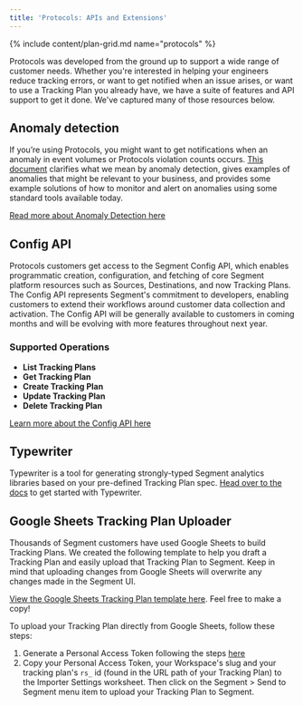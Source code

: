 ```yaml
---
title: 'Protocols: APIs and Extensions'
---
```


{% include content/plan-grid.md name="protocols" %}


Protocols was developed from the ground up to support a wide range of customer needs. Whether you're interested in helping your engineers reduce tracking errors, or want to get notified when an issue arises, or want to use a Tracking Plan you already have, we have a suite of features and API support to get it done. We've captured many of those resources below.

## Anomaly detection

If you’re using Protocols, you might want to get notifications when an anomaly in event volumes or Protocols violation counts occurs. [This document](/docs/protocols/apis-and-extensions/anomaly_detection/) clarifies what we mean by anomaly detection, gives examples of anomalies that might be relevant to your business, and provides some example solutions of how to monitor and alert on anomalies using some standard tools available today.

[Read more about Anomaly Detection here](/docs/protocols/apis-and-extensions/anomaly_detection/)

## Config API

Protocols customers get access to the Segment Config API, which enables programmatic creation, configuration, and fetching of core Segment platform resources such as Sources, Destinations, and now Tracking Plans. The Config API represents Segment's commitment to developers, enabling customers to extend their workflows around customer data collection and activation. The Config API will be generally available to customers in coming months and will be evolving with more features throughout next year.

### Supported Operations

- **List Tracking Plans**
- **Get Tracking Plan**
- **Create Tracking Plan**
- **Update Tracking Plan**
- **Delete Tracking Plan**

[Learn more about the Config API here](https://segment.com/docs/config-api/)

## Typewriter

Typewriter is a tool for generating strongly-typed Segment analytics libraries based on your pre-defined Tracking Plan spec. [Head over to the docs](/docs/protocols/apis-and-extensions/typewriter/) to get started with Typewriter.

## Google Sheets Tracking Plan Uploader

Thousands of Segment customers have used Google Sheets to build Tracking Plans. We created the following template to help you draft a Tracking Plan and easily upload that Tracking Plan to Segment. Keep in mind that uploading changes from Google Sheets will overwrite any changes made in the Segment UI.

[View the Google Sheets Tracking Plan template here](https://docs.google.com/spreadsheets/u/1/d/1TA6qTcDHoZzsG7-C6p5yHGximDxqoNtizguKs7Z0av4/copy). Feel free to make a copy!

To upload your Tracking Plan directly from Google Sheets, follow these steps:

1. Generate a Personal Access Token following the steps [here](/docs/config-api/authentication/)
2. Copy your Personal Access Token, your Workspace's slug and your tracking plan's `rs_` id (found in the URL path of your Tracking Plan) to the Importer Settings worksheet. Then click on the Segment > Send to Segment menu item to upload your Tracking Plan to Segment.

<!--
Removed on 3/18/2020 per PROT-2279
## Debug Endpoint

This endpoint enables customers to send sample `.track()`, `.identify()`, `.group()`, `.page()` and `.screen()` requests to a debug endpoint that will return an error response if that payload is invalid. The event payload will not be delivered to the Segment Source or any active Destinations.
Customers can use this endpoint in testing suites or to test payloads against current Schema filters or a Tracking Plan spec. Follow the instructions below to test sample payloads without delivering the event to Segment or downstream Destinations.

**Endpoint:** https://debug-api.segment.com/v1/<<Segment request type>>

**Authentication:** This endpoint uses the same Authentication protocol outlined in our [HTTP docs](/docs/connections/sources/catalog/libraries/server/http/#authentication).

### Enable debug mode with Analytics.js

The following snippet can be added to your dev environment or executed in a web console to use the debug endpoint. When enabled, all outbound Segment events will hit the debug endpoint. Events will not be delivered to Segment Destinations, so make sure to disable this when deploying your code to production.

```js
analytics.Integrations["Segment.io"].prototype._enqueue = analytics.Integrations["Segment.io"].prototype.enqueue;
analytics.Integrations["Segment.io"].prototype.enqueue = function(path, msg, fn) {
  this.options.apiHost = 'debug-api.segment.com/v1'
  return this._enqueue(path, msg, fn)
};
```

### Enable debug mode with querystring flag

Analytics.js does not have a built-in 'debug mode' flag yet. You can add a querystring flag to your Segment instrumentation with the following snippet:
```js
// Point to the debug-api when the URL contains the query param "?segment_debug=true"

var apiHost;
if (window.location.href.indexOf('segment_debug=true') !== -1) {
  apiHost = 'debug-api.segment.com/v1';
} else {
  apiHost = 'api.segment.io/v1';
}

analytics.load("YOUR_WRITE_KEY", {
  integrations: {'Segment.io': { apiHost: apiHost } }
});
```

**NOTE: Make sure this is only used in development environments since the debug-api does not send data downstream!**

### Error responses

The debug endpoint API will return detailed errors depending on the violation generated.

| Error Response | Description|
| ------------------------------------------------------------------------------------------------------------------------------------------------------------------------- | ------------------------------------------------------------------------------------------------------------------------------------------------------------------------------------------------------------------------------------------------------------------------------------------------------------------------------------------------------------------------------------------------------------------------------------------------------------------------------------------------------------------- |
| `Invalid JSON` | The JSON payload is invalid. Check to make sure your payload contains valid JSON. |
| `Invalid writeKey` | Segment source writekey is not valid. Check your source settings. |
| `Missing writeKey` | Segment source writekey is missing from payload. Make sure writekey is included in request. |
| `Missing event key for track call` | The payload is missing track call name. Make sure your payload includes `"``event``"``:``"``My Event Name``"`.|
| `Event must be a string` | The payload has an event key, but the value is not a string. Make sure the value associated with the `event` key is a string. |
| `Missing userId or anonymousId` | Every Segment event must contain either a `userId`, `anonymousId` or both. Make sure to include 1 or both IDs in your payload.|
| `context integrations must be an object` | When specifying event context or integrations, they must be passed in an object. Make sure the value associated with the `context` or `integrations` key is an object.|
| `Disabled event` | The event has either been disabled in Schema or is not included in your Tracking Plan. If you expect this event to be enabled, check your Source schema tab to see if the event is disabled, or add it to the Tracking Plan associated to the Source. |
| `properties.Required: properties.Required is required` | The event is missing a required property defined in the Tracking Plan. If the event does not require the property, update the Tracking Plan associated to the source. Otherwise, update the request payload. |
| `properties.Optional: Invalid type. Expected: string, given: array` | The event property is passing as an array, but expects a string as defined in the Tracking Plan. If the event property should be an array, update the Tracking Plan associated to the source. Otherwise, update the request payload. |

-->

